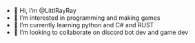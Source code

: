 - 👋 Hi, I’m @LittlRayRay
- 👀 I’m interested in programming and making games
- 🌱 I’m currently learning python and C# and RUST
- 💞️ I’m looking to collaborate on discord bot dev and game dev

<!---
LittlRayRay/LittlRayRay is a ✨ special ✨ repository because its `README.md` (this file) appears on your GitHub profile.
You can click the Preview link to take a look at your changes.
--->
